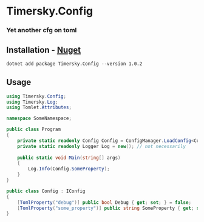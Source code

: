 # Timersky.Config
### Yet another cfg on toml

## Installation - [Nuget](https://www.nuget.org/packages/Timersky.Config)
```
dotnet add package Timersky.Config --version 1.0.2
```

## Usage
```csharp
using Timersky.Config;
using Timersky.Log;
using Tomlet.Attributes;

namespace SomeNamespace;

public class Program
{
    private static readonly Config Config = ConfigManager.LoadConfig<Config>();
    private static readonly Logger Log = new(); // not necessarily
    
    public static void Main(string[] args)
    {
        Log.Info(Config.SomeProperty);
    }
}

public class Config : IConfig
{
    [TomlProperty("debug")] public bool Debug { get; set; } = false;
    [TomlProperty("some_property")] public string SomeProperty { get; set; } = "Hello World!";
}
```
